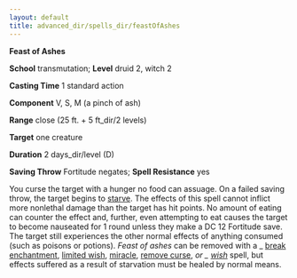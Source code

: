 ```yaml
---
layout: default
title: advanced_dir/spells_dir/feastOfAshes
---
```

 **Feast of Ashes**

**School** transmutation; **Level** druid 2, witch 2

**Casting Time** 1 standard action

**Component** V, S, M (a pinch of ash)

**Range** close (25 ft. + 5 ft_dir/2 levels)

**Target** one creature

**Duration** 2 days_dir/level (D)

**Saving Throw** Fortitude negates; **Spell Resistance** yes

You curse the target with a hunger no food can assuage. On a failed saving throw, the target begins to [starve](../../environment#_starvation-and-thirst). The effects of this spell cannot inflict more nonlethal damage than the target has hit points. No amount of eating can counter the effect and, further, even attempting to eat causes the target to become nauseated for 1 round unless they make a DC 12 Fortitude save. The target still experiences the other normal effects of anything consumed (such as poisons or potions). _Feast of ashes_ can be removed with a _ [break enchantment](../../spells_dir/breakEnchantment#_break-enchantment), [limited wish](../../spells_dir/limitedWish#_limited-wish), [miracle](../../spells_dir/miracle#_miracle), [remove curse](../../spells_dir/removeCurse#_remove-curse), _or _ [wish](../../spells_dir/wish#_wish)_ spell, but effects suffered as a result of starvation must be healed by normal means.

